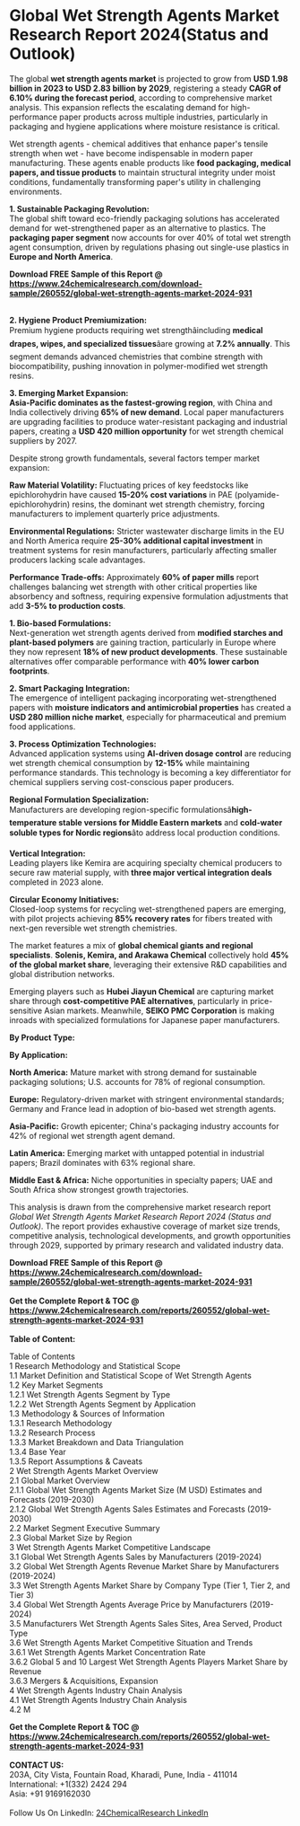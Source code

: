 <h1>Global Wet Strength Agents Market Research Report 2024(Status and Outlook)</h1><p>The global <strong>wet strength agents market</strong> is projected to grow from <strong>USD 1.98 billion in 2023 to USD 2.83 billion by 2029</strong>, registering a steady <strong>CAGR of 6.10% during the forecast period</strong>, according to comprehensive market analysis. This expansion reflects the escalating demand for high-performance paper products across multiple industries, particularly in packaging and hygiene applications where moisture resistance is critical.</p><p>Wet strength agents - chemical additives that enhance paper's tensile strength when wet - have become indispensable in modern paper manufacturing. These agents enable products like <strong>food packaging, medical papers, and tissue products</strong> to maintain structural integrity under moist conditions, fundamentally transforming paper's utility in challenging environments.</p><p><strong>1. Sustainable Packaging Revolution:</strong><br>
The global shift toward eco-friendly packaging solutions has accelerated demand for wet-strengthened paper as an alternative to plastics. The <strong>packaging paper segment</strong> now accounts for over 40% of total wet strength agent consumption, driven by regulations phasing out single-use plastics in <strong>Europe and North America</strong>.</p><div><b>Download FREE Sample of this Report @ 
            <a href="https://www.24chemicalresearch.com/download-sample/260552/global-wet-strength-agents-market-2024-931">
            https://www.24chemicalresearch.com/download-sample/260552/global-wet-strength-agents-market-2024-931</a></b></div><br><p><strong>2. Hygiene Product Premiumization:</strong><br>
Premium hygiene products requiring wet strengthâincluding <strong>medical drapes, wipes, and specialized tissues</strong>âare growing at <strong>7.2% annually</strong>. This segment demands advanced chemistries that combine strength with biocompatibility, pushing innovation in polymer-modified wet strength resins.</p><p><strong>3. Emerging Market Expansion:</strong><br>
<strong>Asia-Pacific dominates as the fastest-growing region</strong>, with China and India collectively driving <strong>65% of new demand</strong>. Local paper manufacturers are upgrading facilities to produce water-resistant packaging and industrial papers, creating a <strong>USD 420 million opportunity</strong> for wet strength chemical suppliers by 2027.</p><p>Despite strong growth fundamentals, several factors temper market expansion:</p><p><strong>Raw Material Volatility:</strong> Fluctuating prices of key feedstocks like epichlorohydrin have caused <strong>15-20% cost variations</strong> in PAE (polyamide-epichlorohydrin) resins, the dominant wet strength chemistry, forcing manufacturers to implement quarterly price adjustments.</p><p><strong>Environmental Regulations:</strong> Stricter wastewater discharge limits in the EU and North America require <strong>25-30% additional capital investment</strong> in treatment systems for resin manufacturers, particularly affecting smaller producers lacking scale advantages.</p><p><strong>Performance Trade-offs:</strong> Approximately <strong>60% of paper mills</strong> report challenges balancing wet strength with other critical properties like absorbency and softness, requiring expensive formulation adjustments that add <strong>3-5% to production costs</strong>.</p><p><strong>1. Bio-based Formulations:</strong><br>
Next-generation wet strength agents derived from <strong>modified starches and plant-based polymers</strong> are gaining traction, particularly in Europe where they now represent <strong>18% of new product developments</strong>. These sustainable alternatives offer comparable performance with <strong>40% lower carbon footprints</strong>.</p><p><strong>2. Smart Packaging Integration:</strong><br>
The emergence of intelligent packaging incorporating wet-strengthened papers with <strong>moisture indicators and antimicrobial properties</strong> has created a <strong>USD 280 million niche market</strong>, especially for pharmaceutical and premium food applications.</p><p><strong>3. Process Optimization Technologies:</strong><br>
Advanced application systems using <strong>AI-driven dosage control</strong> are reducing wet strength chemical consumption by <strong>12-15%</strong> while maintaining performance standards. This technology is becoming a key differentiator for chemical suppliers serving cost-conscious paper producers.</p><p><strong>Regional Formulation Specialization:</strong><br>
    Manufacturers are developing region-specific formulationsâ<strong>high-temperature stable versions for Middle Eastern markets</strong> and <strong>cold-water soluble types for Nordic regions</strong>âto address local production conditions.</p><p><strong>Vertical Integration:</strong><br>
    Leading players like Kemira are acquiring specialty chemical producers to secure raw material supply, with <strong>three major vertical integration deals</strong> completed in 2023 alone.</p><p><strong>Circular Economy Initiatives:</strong><br>
    Closed-loop systems for recycling wet-strengthened papers are emerging, with pilot projects achieving <strong>85% recovery rates</strong> for fibers treated with next-gen reversible wet strength chemistries.</p><p>The market features a mix of <strong>global chemical giants and regional specialists</strong>. <strong>Solenis, Kemira, and Arakawa Chemical</strong> collectively hold <strong>45% of the global market share</strong>, leveraging their extensive R&amp;D capabilities and global distribution networks.</p><p>Emerging players such as <strong>Hubei Jiayun Chemical</strong> are capturing market share through <strong>cost-competitive PAE alternatives</strong>, particularly in price-sensitive Asian markets. Meanwhile, <strong>SEIKO PMC Corporation</strong> is making inroads with specialized formulations for Japanese paper manufacturers.</p><p><strong>By Product Type:</strong></p><p><strong>By Application:</strong></p><p><strong>North America:</strong> Mature market with strong demand for sustainable packaging solutions; U.S. accounts for 78% of regional consumption.</p><p><strong>Europe:</strong> Regulatory-driven market with stringent environmental standards; Germany and France lead in adoption of bio-based wet strength agents.</p><p><strong>Asia-Pacific:</strong> Growth epicenter; China's packaging industry accounts for 42% of regional wet strength agent demand.</p><p><strong>Latin America:</strong> Emerging market with untapped potential in industrial papers; Brazil dominates with 63% regional share.</p><p><strong>Middle East &amp; Africa:</strong> Niche opportunities in specialty papers; UAE and South Africa show strongest growth trajectories.</p><p>This analysis is drawn from the comprehensive market research report <em>Global Wet Strength Agents Market Research Report 2024 (Status and Outlook)</em>. The report provides exhaustive coverage of market size trends, competitive analysis, technological developments, and growth opportunities through 2029, supported by primary research and validated industry data.</p><div><b>Download FREE Sample of this Report @ 
            <a href="https://www.24chemicalresearch.com/download-sample/260552/global-wet-strength-agents-market-2024-931">
            https://www.24chemicalresearch.com/download-sample/260552/global-wet-strength-agents-market-2024-931</a></b></div><br><div><b>Get the Complete Report & TOC @ 
            <a href="https://www.24chemicalresearch.com/reports/260552/global-wet-strength-agents-market-2024-931">
            https://www.24chemicalresearch.com/reports/260552/global-wet-strength-agents-market-2024-931</a></b></div><br>
            <b>Table of Content:</b><p>Table of Contents<br />
1 Research Methodology and Statistical Scope<br />
1.1 Market Definition and Statistical Scope of Wet Strength Agents<br />
1.2 Key Market Segments<br />
1.2.1 Wet Strength Agents Segment by Type<br />
1.2.2 Wet Strength Agents Segment by Application<br />
1.3 Methodology & Sources of Information<br />
1.3.1 Research Methodology<br />
1.3.2 Research Process<br />
1.3.3 Market Breakdown and Data Triangulation<br />
1.3.4 Base Year<br />
1.3.5 Report Assumptions & Caveats<br />
2 Wet Strength Agents Market Overview<br />
2.1 Global Market Overview<br />
2.1.1 Global Wet Strength Agents Market Size (M USD) Estimates and Forecasts (2019-2030)<br />
2.1.2 Global Wet Strength Agents Sales Estimates and Forecasts (2019-2030)<br />
2.2 Market Segment Executive Summary<br />
2.3 Global Market Size by Region<br />
3 Wet Strength Agents Market Competitive Landscape<br />
3.1 Global Wet Strength Agents Sales by Manufacturers (2019-2024)<br />
3.2 Global Wet Strength Agents Revenue Market Share by Manufacturers (2019-2024)<br />
3.3 Wet Strength Agents Market Share by Company Type (Tier 1, Tier 2, and Tier 3)<br />
3.4 Global Wet Strength Agents Average Price by Manufacturers (2019-2024)<br />
3.5 Manufacturers Wet Strength Agents Sales Sites, Area Served, Product Type<br />
3.6 Wet Strength Agents Market Competitive Situation and Trends<br />
3.6.1 Wet Strength Agents Market Concentration Rate<br />
3.6.2 Global 5 and 10 Largest Wet Strength Agents Players Market Share by Revenue<br />
3.6.3 Mergers & Acquisitions, Expansion<br />
4 Wet Strength Agents Industry Chain Analysis<br />
4.1 Wet Strength Agents Industry Chain Analysis<br />
4.2 M</p><div><b>Get the Complete Report & TOC @ 
            <a href="https://www.24chemicalresearch.com/reports/260552/global-wet-strength-agents-market-2024-931">
            https://www.24chemicalresearch.com/reports/260552/global-wet-strength-agents-market-2024-931</a></b></div><br><b>CONTACT US:</b><br>
            203A, City Vista, Fountain Road, Kharadi, Pune, India - 411014<br>
            International: +1(332) 2424 294<br>
            Asia: +91 9169162030 <br><br>
            Follow Us On LinkedIn: <a href="https://www.linkedin.com/company/24chemicalresearch/">24ChemicalResearch LinkedIn</a>